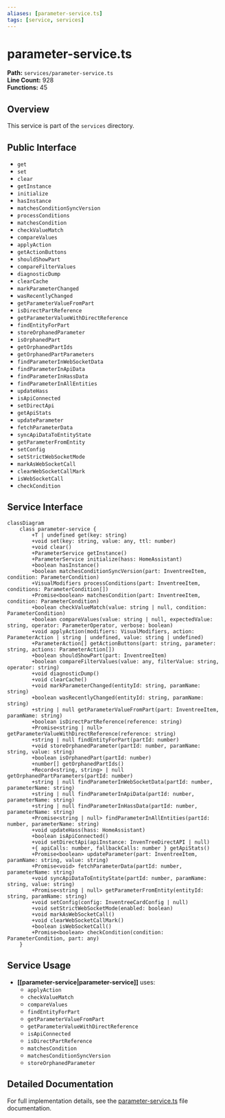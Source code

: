 ```yaml
---
aliases: [parameter-service.ts]
tags: [service, services]
---
```


# parameter-service.ts

**Path:** `services/parameter-service.ts`  
**Line Count:** 928  
**Functions:** 45  

## Overview

This service is part of the `services` directory.

## Public Interface

- `get`
- `set`
- `clear`
- `getInstance`
- `initialize`
- `hasInstance`
- `matchesConditionSyncVersion`
- `processConditions`
- `matchesCondition`
- `checkValueMatch`
- `compareValues`
- `applyAction`
- `getActionButtons`
- `shouldShowPart`
- `compareFilterValues`
- `diagnosticDump`
- `clearCache`
- `markParameterChanged`
- `wasRecentlyChanged`
- `getParameterValueFromPart`
- `isDirectPartReference`
- `getParameterValueWithDirectReference`
- `findEntityForPart`
- `storeOrphanedParameter`
- `isOrphanedPart`
- `getOrphanedPartIds`
- `getOrphanedPartParameters`
- `findParameterInWebSocketData`
- `findParameterInApiData`
- `findParameterInHassData`
- `findParameterInAllEntities`
- `updateHass`
- `isApiConnected`
- `setDirectApi`
- `getApiStats`
- `updateParameter`
- `fetchParameterData`
- `syncApiDataToEntityState`
- `getParameterFromEntity`
- `setConfig`
- `setStrictWebSocketMode`
- `markAsWebSocketCall`
- `clearWebSocketCallMark`
- `isWebSocketCall`
- `checkCondition`

## Service Interface

```mermaid
classDiagram
    class parameter-service {
        +T | undefined get(key: string)
        +void set(key: string, value: any, ttl: number)
        +void clear()
        +ParameterService getInstance()
        +ParameterService initialize(hass: HomeAssistant)
        +boolean hasInstance()
        +boolean matchesConditionSyncVersion(part: InventreeItem, condition: ParameterCondition)
        +VisualModifiers processConditions(part: InventreeItem, conditions: ParameterCondition[])
        +Promise<boolean> matchesCondition(part: InventreeItem, condition: ParameterCondition)
        +boolean checkValueMatch(value: string | null, condition: ParameterCondition)
        +boolean compareValues(value: string | null, expectedValue: string, operator: ParameterOperator, verbose: boolean)
        +void applyAction(modifiers: VisualModifiers, action: ParameterAction | string | undefined, value: string | undefined)
        +ParameterAction[] getActionButtons(part: string, parameter: string, actions: ParameterAction[])
        +boolean shouldShowPart(part: InventreeItem)
        +boolean compareFilterValues(value: any, filterValue: string, operator: string)
        +void diagnosticDump()
        +void clearCache()
        +void markParameterChanged(entityId: string, paramName: string)
        +boolean wasRecentlyChanged(entityId: string, paramName: string)
        +string | null getParameterValueFromPart(part: InventreeItem, paramName: string)
        +boolean isDirectPartReference(reference: string)
        +Promise<string | null> getParameterValueWithDirectReference(reference: string)
        +string | null findEntityForPart(partId: number)
        +void storeOrphanedParameter(partId: number, paramName: string, value: string)
        +boolean isOrphanedPart(partId: number)
        +number[] getOrphanedPartIds()
        +Record<string, string> | null getOrphanedPartParameters(partId: number)
        +string | null findParameterInWebSocketData(partId: number, parameterName: string)
        +string | null findParameterInApiData(partId: number, parameterName: string)
        +string | null findParameterInHassData(partId: number, parameterName: string)
        +Promise<string | null> findParameterInAllEntities(partId: number, parameterName: string)
        +void updateHass(hass: HomeAssistant)
        +boolean isApiConnected()
        +void setDirectApi(apiInstance: InvenTreeDirectAPI | null)
        +{ apiCalls: number, fallbackCalls: number } getApiStats()
        +Promise<boolean> updateParameter(part: InventreeItem, paramName: string, value: string)
        +Promise<void> fetchParameterData(partId: number, parameterName: string)
        +void syncApiDataToEntityState(partId: number, paramName: string, value: string)
        +Promise<string | null> getParameterFromEntity(entityId: string, paramName: string)
        +void setConfig(config: InventreeCardConfig | null)
        +void setStrictWebSocketMode(enabled: boolean)
        +void markAsWebSocketCall()
        +void clearWebSocketCallMark()
        +boolean isWebSocketCall()
        +Promise<boolean> checkCondition(condition: ParameterCondition, part: any)
    }
```

## Service Usage

- **[[parameter-service|parameter-service]]** uses:
  - `applyAction`
  - `checkValueMatch`
  - `compareValues`
  - `findEntityForPart`
  - `getParameterValueFromPart`
  - `getParameterValueWithDirectReference`
  - `isApiConnected`
  - `isDirectPartReference`
  - `matchesCondition`
  - `matchesConditionSyncVersion`
  - `storeOrphanedParameter`

## Detailed Documentation

For full implementation details, see the [parameter-service.ts](../files/parameter-service.md) file documentation.

